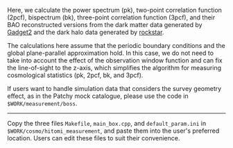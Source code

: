 
Here, we calculate the power spectrum (pk), two-point correlation function (2pcf), bispectrum (bk), three-point correlation function (3pcf), and their BAO reconstructed versions from the dark matter data generated by [Gadget2](https://wwwmpa.mpa-garching.mpg.de/gadget/) and the dark halo data generated by [rockstar](https://code.google.com/archive/p/rockstar/).

The calculations here assume that the periodic boundary conditions and the global plane-parallel approximation hold. In this case, we do not need to take into account the effect of the observation window function and can fix the line-of-sight to the z-axis, which simplifies the algorithm for measuring cosmological statistics (pk, 2pcf, bk, and 3pcf).

If users want to handle simulation data that considers the survey geometry effect, as in the Patchy mock catalogue, please use the code in `$WORK/measurement/boss`.

----------------

Copy the three files `Makefile`, `main_box.cpp`, and `default_param.ini` in `$WORK/cosmo/hitomi_measurement`, and paste them into the user's preferred location. Users can edit these files to suit their convenience.

